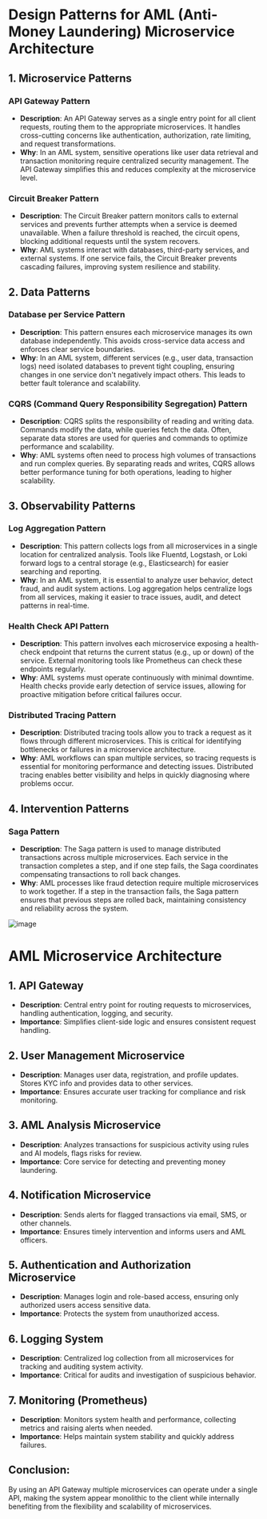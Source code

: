 # Design Patterns for AML (Anti-Money Laundering) Microservice Architecture

## 1. **Microservice Patterns**

### API Gateway Pattern
- **Description**: An API Gateway serves as a single entry point for all client requests, routing them to the appropriate microservices. It handles cross-cutting concerns like authentication, authorization, rate limiting, and request transformations.
- **Why**: In an AML system, sensitive operations like user data retrieval and transaction monitoring require centralized security management. The API Gateway simplifies this and reduces complexity at the microservice level.

### Circuit Breaker Pattern
- **Description**: The Circuit Breaker pattern monitors calls to external services and prevents further attempts when a service is deemed unavailable. When a failure threshold is reached, the circuit opens, blocking additional requests until the system recovers.
- **Why**: AML systems interact with databases, third-party services, and external systems. If one service fails, the Circuit Breaker prevents cascading failures, improving system resilience and stability.

## 2. **Data Patterns**

### Database per Service Pattern
- **Description**: This pattern ensures each microservice manages its own database independently. This avoids cross-service data access and enforces clear service boundaries.
- **Why**: In an AML system, different services (e.g., user data, transaction logs) need isolated databases to prevent tight coupling, ensuring changes in one service don't negatively impact others. This leads to better fault tolerance and scalability.

### CQRS (Command Query Responsibility Segregation) Pattern
- **Description**: CQRS splits the responsibility of reading and writing data. Commands modify the data, while queries fetch the data. Often, separate data stores are used for queries and commands to optimize performance and scalability.
- **Why**: AML systems often need to process high volumes of transactions and run complex queries. By separating reads and writes, CQRS allows better performance tuning for both operations, leading to higher scalability.

## 3. **Observability Patterns**

### Log Aggregation Pattern
- **Description**: This pattern collects logs from all microservices in a single location for centralized analysis. Tools like Fluentd, Logstash, or Loki forward logs to a central storage (e.g., Elasticsearch) for easier searching and reporting.
- **Why**: In an AML system, it is essential to analyze user behavior, detect fraud, and audit system actions. Log aggregation helps centralize logs from all services, making it easier to trace issues, audit, and detect patterns in real-time.

### Health Check API Pattern
- **Description**: This pattern involves each microservice exposing a health-check endpoint that returns the current status (e.g., up or down) of the service. External monitoring tools like Prometheus can check these endpoints regularly.
- **Why**: AML systems must operate continuously with minimal downtime. Health checks provide early detection of service issues, allowing for proactive mitigation before critical failures occur.

### Distributed Tracing Pattern
- **Description**: Distributed tracing tools allow you to track a request as it flows through different microservices. This is critical for identifying bottlenecks or failures in a microservice architecture.
- **Why**: AML workflows can span multiple services, so tracing requests is essential for monitoring performance and detecting issues. Distributed tracing enables better visibility and helps in quickly diagnosing where problems occur.

## 4. **Intervention Patterns**

### Saga Pattern
- **Description**: The Saga pattern is used to manage distributed transactions across multiple microservices. Each service in the transaction completes a step, and if one step fails, the Saga coordinates compensating transactions to roll back changes.
- **Why**: AML processes like fraud detection require multiple microservices to work together. If a step in the transaction fails, the Saga pattern ensures that previous steps are rolled back, maintaining consistency and reliability across the system.

![image](https://github.com/user-attachments/assets/733a689b-5ad0-4233-865d-01e570b672e9)

# AML Microservice Architecture

## 1. **API Gateway**
- **Description**: Central entry point for routing requests to microservices, handling authentication, logging, and security.
- **Importance**: Simplifies client-side logic and ensures consistent request handling.

## 2. **User Management Microservice**
- **Description**: Manages user data, registration, and profile updates. Stores KYC info and provides data to other services.
- **Importance**: Ensures accurate user tracking for compliance and risk monitoring.

## 3. **AML Analysis Microservice**
- **Description**: Analyzes transactions for suspicious activity using rules and AI models, flags risks for review.
- **Importance**: Core service for detecting and preventing money laundering.

## 4. **Notification Microservice**
- **Description**: Sends alerts for flagged transactions via email, SMS, or other channels.
- **Importance**: Ensures timely intervention and informs users and AML officers.

## 5. **Authentication and Authorization Microservice**
- **Description**: Manages login and role-based access, ensuring only authorized users access sensitive data.
- **Importance**: Protects the system from unauthorized access.

## 6. **Logging System**
- **Description**: Centralized log collection from all microservices for tracking and auditing system activity.
- **Importance**: Critical for audits and investigation of suspicious behavior.

## 7. **Monitoring (Prometheus)**
- **Description**: Monitors system health and performance, collecting metrics and raising alerts when needed.
- **Importance**: Helps maintain system stability and quickly address failures.

## Conclusion:
By using an API Gateway multiple microservices can operate under a single API, making the system appear monolithic to the client while internally benefiting from the flexibility and scalability of microservices.

